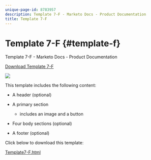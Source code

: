 ```yaml
---
unique-page-id: 8783957
description: Template 7-F - Marketo Docs - Product Documentation
title: Template 7-F
---
```


# Template 7-F {#template-f}

Template 7-F - Marketo Docs - Product Documentation

[Download Template 7-F](http://docs.marketo.com/download/attachments/8783957/template-7f.html?version=1&modificationdate=1437693477000&api=v2)

![](assets/image2015-7-29-14-3a52-3a10.png)

This template includes the following content:

* A header (optional)
* A primary section

    * includes an image and a button

* Four body sections (optional)
* A footer (optional)

Click below to download this template:

[Template7-F.html](http://docs.marketo.com/download/attachments/8783957/template-7f.html?version=1&modificationdate=1437693477000&api=v2)
